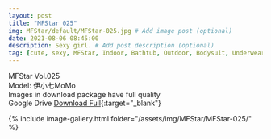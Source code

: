 ```yaml
---
layout: post
title: "MFStar 025"
img: MFStar/default/MFStar-025.jpg # Add image post (optional)
date: 2021-08-06 08:45:00
description: Sexy girl. # Add post description (optional)
tag: [cute, sexy, MFStar, Indoor, Bathtub, Outdoor, Bodysuit, Underwear, Cosplay, Big Tits, Tattoo, CHINAGIRLS]
---
```

MFStar Vol.025  
Model: 伊小七MoMo    
Images in download package have full quality                    
Google Drive [Download Full](http://gestyy.com/eoG9Qm){:target="_blank"}

{% include image-gallery.html folder="/assets/img/MFStar/MFStar-025/" %}
